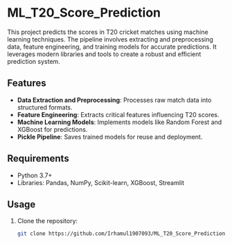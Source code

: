 # ML_T20_Score_Prediction

This project predicts the scores in T20 cricket matches using machine learning techniques. The pipeline involves extracting and preprocessing data, feature engineering, and training models for accurate predictions. It leverages modern libraries and tools to create a robust and efficient prediction system.

## Features
- **Data Extraction and Preprocessing**: Processes raw match data into structured formats.
- **Feature Engineering**: Extracts critical features influencing T20 scores.
- **Machine Learning Models**: Implements models like Random Forest and XGBoost for predictions.
- **Pickle Pipeline**: Saves trained models for reuse and deployment.

## Requirements
- Python 3.7+
- Libraries: Pandas, NumPy, Scikit-learn, XGBoost, Streamlit

## Usage
1. Clone the repository:
   ```bash
   git clone https://github.com/Irhamul1907093/ML_T20_Score_Prediction.git
